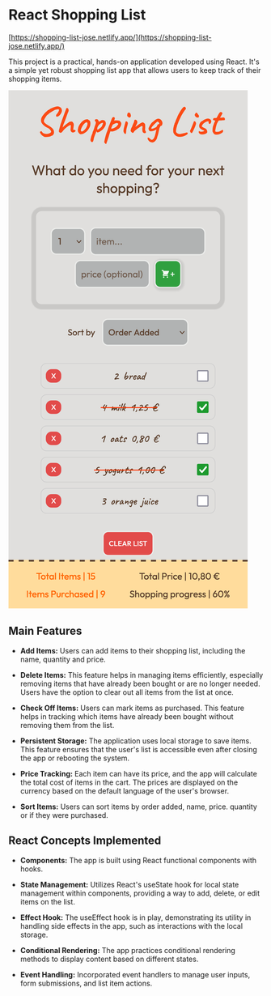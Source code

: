 # React Shopping List

[https://shopping-list-jose.netlify.app/](https://shopping-list-jose.netlify.app/)

This project is a practical, hands-on application developed using React. It's a simple yet robust shopping list app that allows users to keep track of their shopping items.

![Screenshot](public/screenshot3.png)


## Main Features

- **Add Items:** Users can add items to their shopping list, including the name, quantity and price.

- **Delete Items:**  This feature helps in managing items efficiently, especially removing items that have already been bought or are no longer needed. Users have the option to clear out all items from the list at once.

- **Check Off Items:** Users can mark items as purchased. This feature helps in tracking which items have already been bought without removing them from the list.

- **Persistent Storage:** The application uses local storage to save items. This feature ensures that the user's list is accessible even after closing the app or rebooting the system.

- **Price Tracking:** Each item can have its price, and the app will calculate the total cost of items in the cart. The prices are displayed on the currency based on the default language of the user's browser.

- **Sort Items:** Users can sort items by order added, name, price. quantity or if they were purchased.

## React Concepts Implemented

- **Components:** The app is built using React functional components with hooks.

- **State Management:** Utilizes React's useState hook for local state management within components, providing a way to add, delete, or edit items on the list.

- **Effect Hook:** The useEffect hook is in play, demonstrating its utility in handling side effects in the app, such as interactions with the local storage.

- **Conditional Rendering:** The app practices conditional rendering methods to display content based on different states.

- **Event Handling:** Incorporated event handlers to manage user inputs, form submissions, and list item actions.
